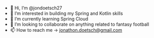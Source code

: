 - 👋 Hi, I’m @jondoetsch27
- 👀 I’m interested in building my Spring and Kotlin skills
- 🌱 I’m currently learning Spring Cloud
- 💞️ I’m looking to collaborate on anything related to fantasy football
- 📫 How to reach me -> jonathon.doetsch@gmail.com

<!---
jondoetsch27/jondoetsch27 is a ✨ special ✨ repository because its `README.md` (this file) appears on your GitHub profile.
You can click the Preview link to take a look at your changes.
--->
